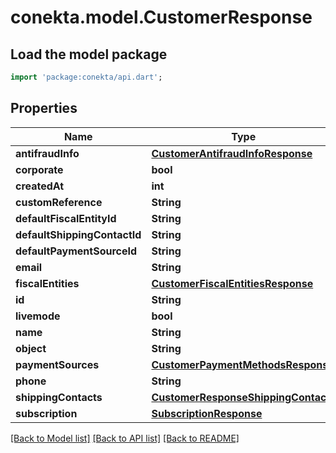 # conekta.model.CustomerResponse

## Load the model package
```dart
import 'package:conekta/api.dart';
```

## Properties
Name | Type | Description | Notes
------------ | ------------- | ------------- | -------------
**antifraudInfo** | [**CustomerAntifraudInfoResponse**](CustomerAntifraudInfoResponse.md) |  | [optional] 
**corporate** | **bool** |  | [optional] 
**createdAt** | **int** |  | 
**customReference** | **String** |  | [optional] 
**defaultFiscalEntityId** | **String** |  | [optional] 
**defaultShippingContactId** | **String** |  | [optional] 
**defaultPaymentSourceId** | **String** |  | [optional] 
**email** | **String** |  | [optional] 
**fiscalEntities** | [**CustomerFiscalEntitiesResponse**](CustomerFiscalEntitiesResponse.md) |  | [optional] 
**id** | **String** |  | 
**livemode** | **bool** |  | 
**name** | **String** |  | [optional] 
**object** | **String** |  | 
**paymentSources** | [**CustomerPaymentMethodsResponse**](CustomerPaymentMethodsResponse.md) |  | [optional] 
**phone** | **String** |  | [optional] 
**shippingContacts** | [**CustomerResponseShippingContacts**](CustomerResponseShippingContacts.md) |  | [optional] 
**subscription** | [**SubscriptionResponse**](SubscriptionResponse.md) |  | [optional] 

[[Back to Model list]](../README.md#documentation-for-models) [[Back to API list]](../README.md#documentation-for-api-endpoints) [[Back to README]](../README.md)



